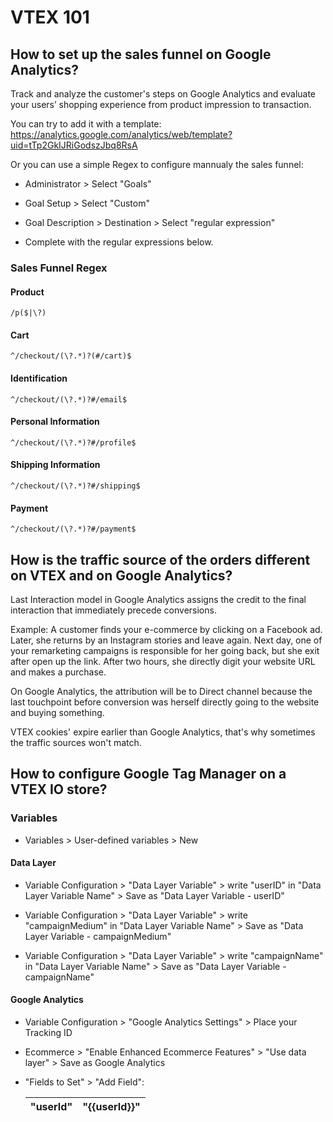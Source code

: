 # VTEX 101
## How to set up the sales funnel on Google Analytics?

Track and analyze the customer's steps on Google Analytics and evaluate your users’ shopping experience from product impression to transaction.

You can try to add it with a template: https://analytics.google.com/analytics/web/template?uid=tTp2GkIJRiGodszJbq8RsA

Or you can use a simple Regex to configure mannualy the sales funnel:

* Administrator > Select "Goals"

* Goal Setup > Select "Custom"

* Goal Description > Destination > Select "regular expression"

* Complete with the regular expressions below.

### Sales Funnel Regex

#### Product
```
/p($|\?)
```
#### Cart
```
^/checkout/(\?.*)?(#/cart)$
```
#### Identification
```
^/checkout/(\?.*)?#/email$
```
#### Personal Information
```
^/checkout/(\?.*)?#/profile$
```
#### Shipping Information
```
^/checkout/(\?.*)?#/shipping$
```
#### Payment
```
^/checkout/(\?.*)?#/payment$
```

## How is the traffic source of the orders different on VTEX and on Google Analytics?

Last Interaction model in Google Analytics assigns the credit to the final interaction that immediately precede conversions.

Example: A customer finds your e-commerce by clicking on a Facebook ad. Later, she returns by an Instagram stories and leave again. Next day, one of your remarketing campaigns is responsible for her going back, but she exit after open up the link. After two hours, she directly digit your website URL and makes a purchase.

On Google Analytics, the attribution will be to Direct channel because the last touchpoint before conversion was herself directly going to the website and buying something.

VTEX cookies' expire earlier than Google Analytics, that's why sometimes the traffic sources won't match.

##  How to configure Google Tag Manager on a VTEX IO store?

### Variables

* Variables > User-defined variables > New

#### Data Layer

* Variable Configuration > "Data Layer Variable" > write "userID" in "Data Layer Variable Name" > Save as "Data Layer Variable - userID"

* Variable Configuration > "Data Layer Variable" > write "campaignMedium" in "Data Layer Variable Name" > Save as "Data Layer Variable - campaignMedium"

* Variable Configuration > "Data Layer Variable" > write "campaignName" in "Data Layer Variable Name" > Save as "Data Layer Variable - campaignName"

#### Google Analytics

* Variable Configuration > "Google Analytics Settings" > Place your Tracking ID

* Ecommerce > "Enable Enhanced Ecommerce Features" > "Use data layer" > Save as Google Analytics

* "Fields to Set" > "Add Field":

  | "userId" | "{{userId}}" |
  |----------|--------------|

#### 
